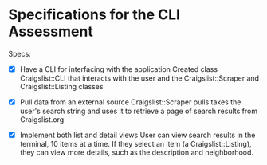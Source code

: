 # Specifications for the CLI Assessment

Specs:
- [x] Have a CLI for interfacing with the application
        Created class Craigslist::CLI that interacts with the user and the Craigslist::Scraper and Craigslist::Listing classes
- [x] Pull data from an external source
        Craigslist::Scraper pulls takes the user's search string and uses it to retrieve a page of search results from Craigslist.org
- [x] Implement both list and detail views
        User can view search results in the terminal, 10 items at a time. If they select an item (a Craigslist::Listing), they can view more details, such as the description and neighborhood.

